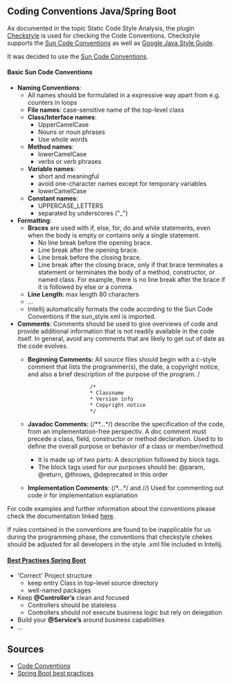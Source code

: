 ## Coding Conventions Java/Spring Boot

As documented in the topic Static Code Style Analysis, the plugin [Checkstyle](https://checkstyle.sourceforge.io/index.html) 
is used for checking the Code Conventions. 
Checkstyle supports the [Sun Code Conventions](https://introcs.cs.princeton.edu/java/11style/codeconventions-150003.pdf) 
as well as [Google Java Style Guide](https://checkstyle.sourceforge.io/styleguides/google-java-style-20180523/javaguide.html).

It was decided to use the [Sun Code Conventions](https://introcs.cs.princeton.edu/java/11style/codeconventions-150003.pdf).

#### Basic Sun Code Conventions 
* **Naming Conventions**:
    * All names should be formulated in a expressive way apart from e.g. counters in loops
    * **File names**: case-sensitive name of the top-level class
    * **Class/Interface names**: 
        * UpperCamelCase
        * Nouns or noun phrases
        * Use whole words
    * **Method names**:
        * lowerCamelCase
        * verbs or verb phrases 
    * **Variable names**:
        * short and meaningful
        * avoid one-character names except for temporary variables 
        * lowerCamelCase   
    * **Constant names**: 
        * UPPERCASE_LETTERS     
        * separated by underscores ("_")
* **Formatting**:
    * **Braces** are used with if, else, for, do and while statements, even when the body is empty or contains only a single statement. 
        * No line break before the opening brace.
        * Line break after the opening brace.
        * Line break before the closing brace.
        * Line break after the closing brace, only if that brace terminates a statement or terminates the body of a method, constructor, or named class. For example, there is no line break after the brace if it is followed by else or a comma.
    * **Line Length**: max length 80 characters 
    * ...
    * Intellij automatically formats the code according to the Sun Code Conventions if the sun_style.xml is imported.
* **Comments**: Comments should be used to give overviews of code and provide additional information that is
                not readily available in the code itself. In general, avoid any comments that are likely to get out of date as the code
                evolves.
    * **Beginning Comments:** All source files should begin with a c-style comment that lists the programmer(s), the date, a
                              copyright notice, and also a brief description of the purpose of the program. 
                              /
                              
                              /* 
                              * Classname
                              * Version info 
                              * Copyright notice 
                              */
    * **Javadoc Comments:** (/\*\*...\*/) describe the specification of the code, from an implementation-free perspectiv.
                            A doc comment must precede a class, field, constructor or method declaration. Used to to define the overall purpose or behavior of a class or member/method.  
        * It is made up of two parts: A description followed by block tags. 
        * The block tags used for our purposes should be: @param, @return, @throws, @deprecated in this order 
    * **Implementation Comments**: (/\*...\*/ and //) Used for commenting out code ir for implementation explanation 
                 
For code examples and further information about the conventions please check the documentation linked [here](https://introcs.cs.princeton.edu/java/11style/codeconventions-150003.pdf). 

If rules contained in the conventions are found to be inapplicable for us during the programming phase, the conventions that checkstyle chekes should be adjusted for all developers in the style .xml file included in Intellij.

#### [Best Practises Spring Boot](https://www.e4developer.com/2018/08/06/spring-boot-best-practices/) 
* 'Correct' Project structure
    * keep entry Class in top-level source directory
    * well-named packages
* Keep **@Controller’s** clean and focused
    * Controllers should be stateless 
    * Controllers should not execute business logic but rely on delegation
* Build your **@Service’s** around business capabilities
* ...


## Sources

- [Code Conventions](https://www.triology.de/blog/code-conventions)
- [Spring Boot best practices](https://www.e4developer.com/2018/08/06/spring-boot-best-practices/)
